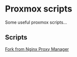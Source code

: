 # Proxmox scripts

Some useful proxmox scripts...

## Scripts

[Fork from Nginx Proxy Manager](https://github.com/ej52/proxmox/tree/main/lxc/nginx-proxy-manager)
